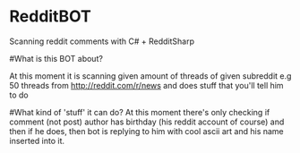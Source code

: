 # RedditBOT
Scanning reddit comments with C# + RedditSharp 

#What is this BOT about?

At this moment it is scanning given amount of threads of given subreddit
  e.g 50 threads from http://reddit.com/r/news
  and does stuff that you'll tell him to do

#What kind of 'stuff' it can do?
At this moment there's only checking if comment (not post) author has birthday (his reddit account of course)
and then if he does, then bot is replying to him with cool ascii art and his name inserted into it.
